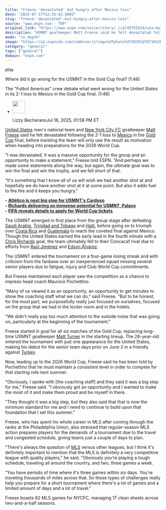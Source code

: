 ```yaml
---
title: "Freese 'devastated' but hungry after Mexico loss"
date: "2025-07-17T12:55:42.000Z"
slug: "freese-'devastated'-but-hungry-after-mexico-loss"
source: "www.espn.com - TOP"
original_link: "https://www.espn.com/soccer/story/_/id/45755324/usa-matt-freese-devastated-mexico-gold-cup-final-world-cup"
description: "USMNT goalkeeper Matt Freese said he felt devastated following the Gold Cup final loss to Mexico, but insists it will be motivation for the World Cup."
mode: "in_depth"
image: "https://a2.espncdn.com/combiner/i?img=%2Fphoto%2F2025%2F0716%2Fr1519869_1296x729_16%2D9.jpg"
category: "general"
tags: ["general"]
domain: "espn.com"
---
```

<div id="readability-page-1" class="page"><div data-video="watch,640,360,45686384" data-cerebro-id="686b2aa4a4ff7b00717feadd" data-title="Where did it go wrong for the USMNT in the Gold Cup final?" data-source="espn"><div><picture><source srcset="https://a.espncdn.com/combiner/i?img=%2Fmedia%2Fmotion%2F2025%2F0706%2Fdm_250706_futbol_americas_usmnt%2Fdm_250706_futbol_americas_usmnt.jpg&amp;w=943&amp;h=530&amp;cquality=80&amp;format=jpg" media="(min-width: 376px)"><source srcset="https://a.espncdn.com/combiner/i?img=%2Fmedia%2Fmotion%2F2025%2F0706%2Fdm_250706_futbol_americas_usmnt%2Fdm_250706_futbol_americas_usmnt.jpg&amp;w=375&amp;cquality=80, https://a.espncdn.com/combiner/i?img=%2Fmedia%2Fmotion%2F2025%2F0706%2Fdm_250706_futbol_americas_usmnt%2Fdm_250706_futbol_americas_usmnt.jpg&amp;w=750&amp;cquality=40&amp;format=jpg 2x" media="(max-width: 375px)"></picture><p><span data-id="45686384">play</span></p></div><figcaption><div><p><span>Where did it go wrong for the USMNT in the Gold Cup final? (1:46)</span></p><p>The "Futbol Americas" crew debate what went wrong for the United States in its 2-1 loss to Mexico in the Gold Cup final. (1:46)</p></div></figcaption></div><div><div><ul><li><p><img src="https://a.espncdn.com/combiner/i?img=/i/columnists/espn_generic_m.jpg&amp;h=80&amp;w=80&amp;scale=crop" alt="" width="40" height="40"></p><p>Lizzy Becherano<span>Jul 16, 2025, 01:58 PM ET</span></p></li></ul></div><p><a data-clubhouse-guid="e6b65d49-258c-b730-b7db-df75c6b1f714" href="https://www.espn.com/soccer/team?id=660">United States</a> men's national team and <a data-clubhouse-guid="d902d6f8-8673-29e3-15d9-3ef4c12ce9d0" href="https://www.espn.com/soccer/team?id=17606">New York City FC</a> goalkeeper <a href="https://www.espn.com/soccer/player/_/id/252974/matthew-freese">Matt Freese</a> said he felt devastated following the 2-1 loss to <a data-clubhouse-guid="9e213fae-5b9d-d331-8b4b-33abdaf57b4f" href="https://www.espn.com/soccer/team?id=203">Mexico</a> in the <a data-league-guid="64cf0d9a-e3a9-33b1-a6ad-64639a8bb51d" href="https://www.espn.com/soccer/league/_/name/CONCACAF.GOLD">Gold Cup</a> final, before insisting the team will only use the result as motivation when heading into preparations for the 2026 World Cup.</p><p>"I was devastated. It was a massive opportunity for the group and an opportunity to make a statement," Freese told ESPN. "And perhaps we made some statements along the way, but again, the ultimate goal was to win the final and win the trophy, and we fell short of that.</p><p>"It's something that I know all of us will wish we had another shot at and hopefully we do have another shot at it at some point. But also it adds fuel to the fire and it keeps you hungry."</p><p><strong>- <a href="https://www.espn.com/soccer/story/_/id/45479116/atletico-just-another-big-step-usmnts-johnny-cardoso">Atlético is next big step for USMNT's Cardoso</a><br>
- <a href="https://www.espn.com/soccer/story/_/id/45745975/chris-richards-delivering-immense-potential-usmnt-crystal-palace">Richards delivering on immense potential for USMNT, Palace</a><br>
- <a href="https://www.espn.com/soccer/story/_/id/45747125/fifa-world-cup-2026-tickets-sale-date-apply">FIFA reveals details to apply for World Cup tickets</a></strong></p><p>The USMNT emerged in first place from the group stage after defeating <a data-clubhouse-guid="a0bc2139-6270-6732-54a7-a49929b07c85" href="https://www.espn.com/soccer/team?id=655">Saudi Arabia</a>, <a data-clubhouse-guid="85fe7d64-ada4-f855-b8e4-d4f412fe3d69" href="https://www.espn.com/soccer/team?id=2627">Trinidad and Tobago</a> and <a data-clubhouse-guid="66789dc9-a09d-5ee7-ac6a-dca73c3ed88d" href="https://www.espn.com/soccer/team?id=2654">Haiti</a>, before going on to triumph over <a data-clubhouse-guid="e5634dd3-9e30-11c9-8952-63aca732fd79" href="https://www.espn.com/soccer/team?id=214">Costa Rica</a> and <a data-clubhouse-guid="ed482508-2af0-53eb-82c6-437801c4c468" href="https://www.espn.com/soccer/team?id=2652">Guatemala</a> to reach the coveted final against Mexico. Though the United States earned the early lead in the fourth minute with a <a data-player-guid="3453ed78-cb11-e82f-316d-509c9ef6372a" href="http://espn.com/soccer/player/_/id/272585/chris-richards">Chris Richards</a> goal, the team ultimately fell to their Concacaf rival due to efforts from <a data-player-guid="aa2d1dd3-cef0-1f75-9e2a-69a395a1d82c" href="http://espn.com/soccer/player/_/id/167060/raul-jimenez">Raúl Jiménez</a> and <a data-player-guid="4a07bb00-f93c-ea1b-9392-35ced8638c9d" href="http://espn.com/soccer/player/_/id/241627/edson-alvarez">Edson Álvarez</a>.</p><p>The USMNT entered the tournament on a four-game losing streak and with criticism from the fanbase over an inexperienced squad missing several senior players due to fatigue, injury and Club World Cup commitments.</p><p>But Freese maintained each player saw the competition as a chance to impress head coach Mauricio Pochettino.</p><p>"Many of us viewed it as an opportunity, an opportunity to get minutes to show the coaching staff what we can do," said Freese. "But to be honest, for the most part, we purposefully really just focused on ourselves, focused on the group that we had in the locker room and in the hotels.</p><p>"We didn't really pay too much attention to the outside noise that was going on, particularly at the beginning of the tournament."</p><p>Freese started in goal for all six matches of the Gold Cup, replacing long-time USMNT goalkeeper <a data-player-guid="878117f8-9033-3976-be0f-11ca78bd2597" href="http://espn.com/soccer/player/_/id/303794/matt-turner">Matt Turner</a> in the starting lineup. The 26-year-old entered the tournament with just one appearance for the United States, making his debut for the senior team days prior on June 2 in a friendly against <a data-clubhouse-guid="e83058ba-378d-6837-d3f9-293eca20f889" href="https://www.espn.com/soccer/team?id=465">Turkey</a>.</p><p>Now, leading up to the 2026 World Cup, Freese said he has been told by Pochettino that he must maintain a consistent level in order to compete for that starting role next summer.</p><p>"Obviously, I spoke with [the coaching staff] and they said it was a big step for me," Freese said. "I obviously got an opportunity and I wanted to make the most of it and make them proud and be myself in there.</p><p>"They thought it was a big step, but they also said that that is now the minimum standard for me and I need to continue to build upon that foundation that I set this summer."</p><p>Freese, who has spent his whole career in MLS after coming through the ranks at the Philadelphia Union, also stressed that regular-season MLS action prepares players for the demands of a tournament due to the travel and congested schedule, giving teams just a couple of days to plan.</p><p>"There's always the question of <a data-league-guid="d9d3698e-67b3-3ca5-9eb4-f23b8e19a464" href="https://www.espn.com/soccer/league/_/name/USA.1">MLS</a> versus other leagues, but I think it's definitely important to mention that the MLS is definitely a very competitive league with quality players," he said. "Obviously you're playing a tough schedule, traveling all around the country, and two, three games a week.</p><p>"You have periods of time where it's three games within six days. You're traveling thousands of miles across that. So these types of challenges really help you prepare for a short tournament where there's a lot of games and a limited amount of days and a lot of travel."</p><p>Freese boasts 62 MLS games for NYCFC, managing 17 clean sheets across two-and-a-half seasons.</p>
</div></div>